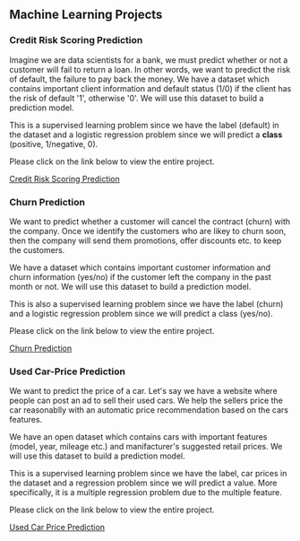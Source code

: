 ## Machine Learning Projects

### Credit Risk Scoring Prediction 

Imagine we are data scientists for a bank, we must predict whether or not a customer will fail to return a loan.
In other words, we want to predict the risk of default, the failure to pay back the money.
We have a dataset which contains important client information and default status (1/0) if the client has 
the risk of default '1', otherwise '0'. We will use this dataset to build a prediction model.

This is a supervised learning problem since we have the label (default) in the dataset and a logistic regression problem
since we will predict a **class** (positive, 1/negative, 0). 

Please click on the link below to view the entire project.

[Credit Risk Scoring Prediction](https://github.com/kutlus1/data-science-repo/blob/8fea5d11b8583c60a2738e2870a113f05b4653a5/Credit%20Risk%20Score%20Prediction.ipynb)


### Churn Prediction

We want to predict whether a customer will cancel the contract (churn) with the company. Once we identify the customers
who are likey to churn soon, then the company will send them promotions, offer discounts etc. to keep the customers.

We have a dataset which contains important customer information and churn information (yes/no) if the customer 
left the company in the past month or not. We will use this dataset to build a prediction model.

This is also a supervised learning problem since we have the label (churn) and a logistic regression problem since 
we will predict a class (yes/no).

Please click on the link below to view the entire project.
    
[Churn Prediction](https://github.com/kutlus1/data-science-repo/blob/8fea5d11b8583c60a2738e2870a113f05b4653a5/Churn%20Prediction%20.ipynb)


### Used Car-Price Prediction

We want to predict the price of a car. Let's say we have a website where people can post an ad to sell their used cars.
We help the sellers price the car reasonablly with an automatic price recommendation based on the cars features.

We have an open dataset which contains cars with important features (model, year, mileage etc.) and manifacturer's suggested retail prices.
We will use this dataset to build a prediction model.

This is a supervised learning problem since we have the label, car prices in the dataset and a regression problem since we will predict a value. 
More specifically, it is a multiple regression problem due to the multiple feature.

Please click on the link below to view the entire project.

[Used Car Price Prediction](https://github.com/kutlus1/data-science-repo/blob/8fea5d11b8583c60a2738e2870a113f05b4653a5/Used%20Car%20Price%20Prediction.ipynb)
